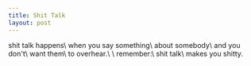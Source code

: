 ```yaml
---
title: Shit Talk
layout: post
---
```

shit talk happens\\
when you say something\\
about somebody\\
and you
don't\\
want them\\
to overhear.\\
\\
remember:\\
shit talk\\
makes you shitty.
